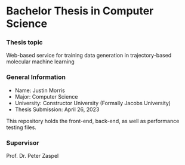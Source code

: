 # Bachelor Thesis in Computer Science

### Thesis topic

Web-based service for training data generation in trajectory-based molecular machine learning

### General Information

-   Name: Justin Morris
-   Major: Computer Science
-   University: Constructor University (Formally Jacobs University)
-   Thesis Submission: April 26, 2023

This repository holds the front-end, back-end, as well as performance testing files.

### Supervisor

Prof. Dr. Peter Zaspel
